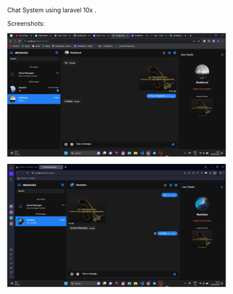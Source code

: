 Chat System using laravel 10x .

Screenshots:

![Screenshots](public/Screenshots/Screenshot152820.png)

![Screenshots](public/Screenshots/Screenshot152512.png)

